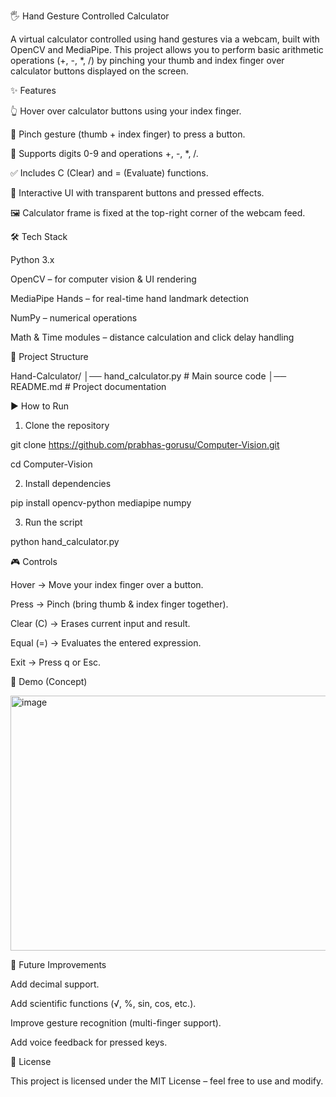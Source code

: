 🖐️ Hand Gesture Controlled Calculator

A virtual calculator controlled using hand gestures via a webcam, built with OpenCV and MediaPipe.
This project allows you to perform basic arithmetic operations (+, -, *, /) by pinching your thumb and index finger over calculator buttons displayed on the screen.


✨ Features

👆 Hover over calculator buttons using your index finger.

🤏 Pinch gesture (thumb + index finger) to press a button.

🔢 Supports digits 0-9 and operations +, -, *, /.

✅ Includes C (Clear) and = (Evaluate) functions.

🎨 Interactive UI with transparent buttons and pressed effects.

🖼️ Calculator frame is fixed at the top-right corner of the webcam feed.




🛠️ Tech Stack

Python 3.x

OpenCV – for computer vision & UI rendering

MediaPipe Hands – for real-time hand landmark detection

NumPy – numerical operations

Math & Time modules – distance calculation and click delay handling




📂 Project Structure

Hand-Calculator/
│── hand_calculator.py   # Main source code
│── README.md            # Project documentation



▶️ How to Run

1. Clone the repository

git clone https://github.com/prabhas-gorusu/Computer-Vision.git

cd Computer-Vision

2. Install dependencies

pip install opencv-python mediapipe numpy

3. Run the script

python hand_calculator.py



🎮 Controls

Hover → Move your index finger over a button.

Press → Pinch (bring thumb & index finger together).

Clear (C) → Erases current input and result.

Equal (=) → Evaluates the entered expression.

Exit → Press q or Esc.




📸 Demo (Concept)

<img width="733" height="408" alt="image" src="https://github.com/user-attachments/assets/7933da5e-d0dd-4535-9194-4323d7a0197b" />



🚀 Future Improvements

Add decimal support.

Add scientific functions (√, %, sin, cos, etc.).

Improve gesture recognition (multi-finger support).

Add voice feedback for pressed keys.




📜 License

This project is licensed under the MIT License – feel free to use and modify.


